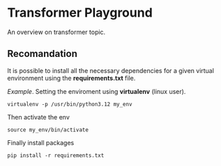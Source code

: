 # Transformer Playground
An overview on transformer topic.

## Recomandation
It is possible to install all the necessary dependencies for a given virtual environment using the **requirements.txt** file.

*Example*. Setting the enviroment using **virtualenv** (linux user).

`virtualenv -p /usr/bin/python3.12 my_env`

Then activate the env

`source my_env/bin/activate`

Finally install packages

`pip install -r requirements.txt`

